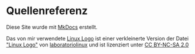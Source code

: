 # Quellenreferenz
Diese Site wurde mit [MkDocs](https://www.mkdocs.org/) erstellt.

Das von mir verwendete [Linux Logo](../assets/24944955000_7b48df73ba_small.jpg)
ist einer verkleinerte Version der Datei
["Linux Logo"](https://www.flickr.com/photos/133825397@N08/24944955000)
von 
[laboratoriolinux](https://www.flickr.com/photos/133825397@N08) 
und ist lizenziert unter 
[CC BY-NC-SA 2.0](https://creativecommons.org/licenses/by-nc-sa/2.0/?ref=openverse&atype=rich)
